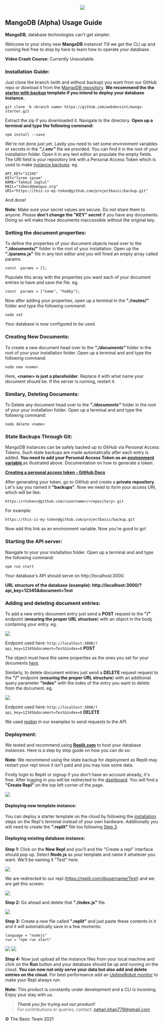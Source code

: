 
<p align="center"><img src="https://cdn.discordapp.com/attachments/773953073272848386/907001591159218247/video_image__2_-removebg-preview.png"></img></p>

## MangoDB (Alpha) Usage Guide

**MangoDB**, database technologies can't get simpler.

Welcome to your shiny new **MangoDB** instance! Till we get the CLI up and running feel free to stop by here to learn how to operate your database.

**Video Crash Course:** Currently Unavailable.

### Installation Guide: <a name="install"></a>

Just clone the branch (with and without backup) you want from our GitHub repo or dowload it from the [MangoDB repository](https://github.com/webdevsint/mango). **We recommend the the [starter with backup](https://github.com/webdevsint/mango/tree/starter-with-backup) template if you intend to deploy your database instance.**

    git clone -b <branch name> https://github.com/webdevsint/mango-starter.git

Extract the zip if you downloaded it. Navigate to the directory. **Open up a terminal and type the following command:**

    npm install --save

We're not done just yet. Lastly you need to set some <a name="env">environment variables</a> or secrets in the **_"./.env"_** file we provided. You can find it in the root of your installation folder. Open it in any text editor an populate the empty fields. The URI field is your repository link with a Personal Access Token which is used to make <a href="#backup">instance backups</a>. eg.

    API_KEY="12345"
    KEY="lorem ipsum"
    NAME="Tahmid Jaglul"
    MAIL="tahmid@amogus.org"
    URI="https://this-is-my-token@github.com/projectbasic/backup.git"

And done!

**Note:** Make sure your secret values are secure. Do not share them to anyone. Please **don't change the "KEY" secret** if you have any documents. Doing so will make those documents inaccessible without the original key.

### Setting the document properties:

To <a name="properties"></a> define  the properties of your document objects head over to the **"./documents/"** folder in the root of your installation. Open up the **"./params.js"** file in any text editor and you will fined an empty array called params.

    const  params = [];

Populate this array with the properties you want each of your document entries to have and save the file. eg.

    const  params = ["name", "hobby"];

Now after adding your properties, open up a terminal in the **"./routes/"** folder and type the following command:

    node set

Your database is now configured to be used.

### Creating New Documents:

To create a new document head over to the **_"./documents"_** folder in the root of your your installation folder. Open up a terminal and and type the following command:

    node new <name>

Here, **\<name> is just a placeholder**. Replace it with what name your document should be. If the server is running, restart it.

### Similary, Deleting Documents:

To Delete any document head over to the **_"./documents"_** folder in the root of your your installation folder. Open up a terminal and and type the following command:

    node delete <name>

### State Backups Through Git:

MangoDB instances can be safely <a name="backup"></a>backed up to GitHub via Personal Access Tokens. Such state backups are made automatically after each entry is added. **You need to add your Personal Access Token as an <a href="#env"> environment variable </a>** as illustrated above. Documentation on how to generate a token:

[**Creating a personal access token - GitHub Docs**](https://docs.github.com/en/authentication/keeping-your-account-and-data-secure/creating-a-personal-access-token)

After generating your token, go to GitHub and create a **private repository**. Let's say you named it **"backups"**. Now we need to form your access URI, which will be like:

    https://<token>@github.com/<username>/<repository>.git

For example:

    https://this-is-my-token@github.com/projectbasic/backup.git

Now add this link as an environment variable. Now you're good to go!

### Starting the API server:

Navigate to your your installation folder. Open up a terminal and and type the following command:

    npm run start

Your database's API should serve on http://localhost:3000.

**URL structure of the database (example): http://localhost:3000/?api_key=12345&document=Test**

### Adding and deleting document entries:

To add a new entry document entry just send a **POST** request to the **"/"** endpoint (**ensuring the proper URL structure**) with an object in the body containing your entry. eg.

<img src="https://cdn.discordapp.com/attachments/744186963787251712/907867012636753920/unknown.png"></img>

Endpoint used here: 
`http://localhost:3000/?api_key=12345&document=Test&index=0` **POST**

The object must have the same properties as the ones you set for your documents <a href="#properties">here</a>.

Similarly, to delete document entries just send a **DELETE** request request to the **"/"** endpoint (**ensuring the proper URL structure**)  with an additional query parameter **"index"** with the index of the entry you want to delete from the document. eg.

<img src="https://cdn.discordapp.com/attachments/744186963787251712/907870280670642236/unknown.png"></img>

Endpoint used here: 
`http://localhost:3000/?api_key=12345&document=Test&index=0` **DELETE**

We used [reqbin](https://reqbin.com) in our examples to send requests to the API.

### Deployment:
We tested and recommend using [**Replit.com**](https://replit.com) to host your database instances. Here is a step by step guide on how you can do so:

**Note:** We recommend using the state backup for deployment as Replit may restart your repl since it isn't paid and you may lose some data.

Firstly login to Replit or signup if you don't have an account already, it's free. After logging in you will be redirected to the [dashboard](https://replit.com/~). You will find a **"Create Repl"** on the top left corner of the page.

<img src="https://cdn.discordapp.com/attachments/744186963787251712/907875510355378176/unknown.png"></img>

#### Deploying new template instance:

You can deploy a starter template on the cloud by following the <a href="#install">installation</a> steps on the Repl's terminal instead of your own hardware. Additionally you will need to create the **".replit"** file too following <a href="#step3">Step 3</a>.

#### Deploying existing database instance:

**Step 1:** 
Click on the **New Repl** and you'll and the "Create a repl" interface should pop up. Select **Node.js** as your template and name it whatever you want. We'll be naming it "Test" here.

<img src="https://cdn.discordapp.com/attachments/744186963787251712/907876797750845481/unknown.png"></img>

We are redirected to our repl (https://replit.com/@username/Test) and we are get this screen:

<img src="https://cdn.discordapp.com/attachments/744186963787251712/907877463164612608/unknown.png"></img>

**Step 2:** 
Go ahead and delete that **"./index.js"** file.

<img src="https://cdn.discordapp.com/attachments/744186963787251712/907880480739844096/unknown.png"></img>

**Step 3:**  <a name="step3"></a>
Create a new file called **".replit"** and just paste these contents in it and it will automatically save in a few moments:

    language = "nodejs"
    run = "npm run start"

<img src="https://cdn.discordapp.com/attachments/744186963787251712/907880709841109032/unknown.png"></img>
<img src="https://cdn.discordapp.com/attachments/744186963787251712/907881131737772072/unknown.png"></img>

**Step 4:** 
Now just upload all the instance files from your local machine and click on the **Run** button and your database should be up and running on the cloud. **You can now not only serve your data but also add and delete entries on the cloud.** For best performance add an [UptimeRobot monitor](https://uptimerobot.com/) to make your Repl always run.

**Note:** This product is constantly under development and a CLI is incoming. Enjoy your stay with us.

> **_Thank you for trying out our product!_** \
> For contributions or queries, contact: [nehan.khan779@gmail.com](mailto:nehan.khan779@gmail.com)

&copy; The Basic Team 2021

